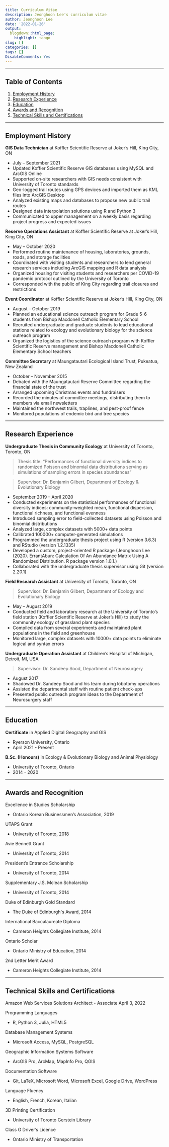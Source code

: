 ```yaml
---
title: Curriculum Vitae
description: Jeonghoon Lee's curriculum vitae
author: Jeonghoon Lee
date: '2022-01-26'
output:
  blogdown::html_page:
    highlight: tango
slug: []
categories: []
tags: []
DisableComments: Yes
---
```


---

## Table of Contents

1. [Employment History](#employment-history)
2. [Research Experience](#research-experience)
3. [Education](#education)
4. [Awards and Recognition](#awards-and-recognition)
5. [Technical Skills and Certifications](#technical-skills-and-certifications)

---

## Employment History

**GIS Data Technician** at Koffler Scientific Reserve at Joker’s Hill, King City, ON
- July – September 2021
- Updated Koffler Scientific Reserve GIS databases using MySQL and ArcGIS Online
- Supported on-site researchers with GIS needs consistent with University of Toronto standards
- Geo-logged trail routes using GPS devices and imported them as KML files into ArcGIS Desktop
- Analyzed existing maps and databases to propose new public trail routes
- Designed data interpolation solutions using R and Python 3
- Communicated to upper management on a weekly basis regarding project progress and expected issues

**Reserve Operations Assistant** at Koffler Scientific Reserve at Joker’s Hill, King City, ON
- May – October 2020
- Performed routine maintenance of housing, laboratories, grounds, roads, and storage facilities
- Coordinated with visiting students and researchers to lend general research services including ArcGIS mapping and R data analysis
- Organized housing for visiting students and researchers per COVID-19 pandemic protocol outlined by the University of Toronto
- Corresponded with the public of King City regarding trail closures and restrictions

**Event Coordinator** at Koffler Scientific Reserve at Joker’s Hill, King City, ON
- August – October 2019
- Planned an educational science outreach program for Grade 5-6 students from Bishop Macdonell Catholic Elementary School
- Recruited undergraduate and graduate students to lead educational stations related to ecology and evolutionary biology for the science outreach program
- Organized the logistics of the science outreach program with Koffler Scientific Reserve management and Bishop Macdonell Catholic Elementary School teachers

**Committee Secretary** at Maungatautari Ecological Island Trust, Pukeatua, New Zealand
- October – November 2015
- Debated with the Maungatautari Reserve Committee regarding the financial state of the trust
- Arranged upcoming Christmas events and fundraisers
- Recorded the minutes of committee meetings, distributing them to members via email newsletters
- Maintained the northwest trails, traplines, and pest-proof fence
- Monitored populations of endemic bird and tree species

---

## Research Experience

**Undergraduate Thesis in Community Ecology** at University of Toronto, Toronto, ON

> Thesis title: “Performances of functional diversity indices to randomized Poisson and binomial data distributions serving as simulations of sampling errors in species abundances”

> Supervisor: Dr. Benjamin Gilbert, Department of Ecology & Evolutionary Biology

- September 2019 – April 2020
- Conducted experiments on the statistical performances of functional diversity indices: community-weighted mean, functional dispersion, functional richness, and functional evenness
- Introduced sampling error to field-collected datasets using Poisson and binomial distributions
- Analyzed large, complex datasets with 5000+ data points
- Calibrated 100000+ computer-generated simulations
- Programmed the undergraduate thesis project using R (version 3.6.3) and RStudio (version 1.2.1335)
- Developed a custom, project-oriented R package (Jeonghoon Lee (2020). ErrantAbun: Calculation Of An Abundance Matrix Using A Randomized Distribution. R package version 1.0.1.)
- Collaborated with the undergraduate thesis supervisor using Git (version 2.20.1)

**Field Research Assistant** at University of Toronto, Toronto, ON

> Supervisor: Dr. Benjamin Gilbert, Department of Ecology and Evolutionary Biology

- May – August 2019
- Conducted field and laboratory research at the University of Toronto’s field station (Koffler Scientific Reserve at Joker’s Hill) to study the community ecology of grassland plant species
- Compiled data from several experiments and maintained plant populations in the field and greenhouse
- Monitored large, complex datasets with 10000+ data points to eliminate logical and syntax errors

**Undergraduate Operation Assistant** at Children’s Hospital of Michigan, Detroit, MI, USA

> Supervisor: Dr. Sandeep Sood, Department of Neurosurgery

- August 2017
- Shadowed Dr. Sandeep Sood and his team during lobotomy operations
- Assisted the departmental staff with routine patient check-ups
- Presented public outreach program ideas to the Department of Neurosurgery staff

---

## Education

**Certificate** in Applied Digital Geography and GIS

- Ryerson University, Ontario
- April 2021 - Present

**B.Sc. (Honours)** in Ecology & Evolutionary Biology and Animal Physiology

- University of Toronto, Ontario
- 2014 - 2020

---

## Awards and Recognition

Excellence in Studies Scholarship
- Ontario Korean Businessmen’s Association, 2019

UTAPS Grant
- University of Toronto, 2018

Avie Bennett Grant
- University of Toronto, 2014

President’s Entrance Scholarship
- University of Toronto, 2014

Supplementary J.S. Mclean Scholarship
- University of Toronto, 2014

Duke of Edinburgh Gold Standard
- The Duke of Edinburgh's Award, 2014

International Baccalaureate Diploma
- Cameron Heights Collegiate Institute, 2014

Ontario Scholar
- Ontario Ministry of Education, 2014

2nd Letter Merit Award
- Cameron Heights Collegiate Institute, 2014

---

## Technical Skills and Certifications

Amazon Web Services Solutions Architect - Associate
April 3, 2022

Programming Languages
- R, Python 3, Julia, HTML5

Database Management Systems
- Microsoft Access, MySQL, PostgreSQL

Geographic Information Systems Software
- ArcGIS Pro, ArcMap, MapInfo Pro, QGIS

Documentation Software
- Git, LaTeX, Microsoft Word, Microsoft Excel, Google Drive, WordPress

Language Fluency
- English, French, Korean, Italian

3D Printing Certification
- University of Toronto Gerstein Library

Class G Driver’s Licence
- Ontario Ministry of Transportation
